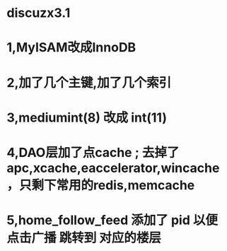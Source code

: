 discuzx3.1
==========
1,MyISAM改成InnoDB
===
2,加了几个主键,加了几个索引
===
3,mediumint(8) 改成 int(11)
===
4,DAO层加了点cache ; 去掉了apc,xcache,eaccelerator,wincache，只剩下常用的redis,memcache
===
5,home_follow_feed 添加了 pid 以便点击广播 跳转到 对应的楼层
===
